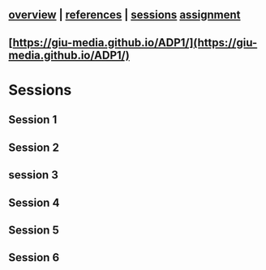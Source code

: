 [overview](README.md) | [references](references.md) | [sessions](sessions.md) [assignment](assignment.md)
----------------

[https://giu-media.github.io/ADP1/](https://giu-media.github.io/ADP1/)
----------------
# Sessions

## Session 1
## Session 2
## session 3
## Session 4
## Session 5
## Session 6
